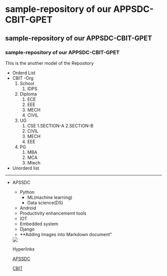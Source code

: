 # sample-repository of our APPSDC-CBIT-GPET
## sample-repository of our APPSDC-CBIT-GPET
### sample-repository of our APPSDC-CBIT-GPET
This is the another model of the Repository
* Orderd List
* CBIT -Org
    1. School
        1. IDPS    
    3. Diploma
        1. ECE
        2. EEE
        3. MECH
        4. CIVIL
    5. UG
        1. CSE
          1.SECTION-A
          2.SECTION-B
        3. CIVIL
        4. MECH
        5. EEE
    7. PG
        1. MBA
        2. MCA
        3. Mtech
* Unorderd list

-------------------------------------------------------------------------------------------------------------------------------------
* APSSDC
   - Python
        - ML(machine learning)
        - Data science(DS) 
   - Android
   - Productivity enhancememt tools
   - IOT
   - Embedded system
   - Django
  * **Adding Images into Markdown document"
  <img src="https://resultsnew.com/wp-content/uploads/2018/03/CBIT-VBIT-Proddatur-Admissions.jpg">
  
  
  
  Hyperlinks
  
   [APSSDC]("https://www.apssdc.in/home/")
   
   
   [CBIT]("https://www.cbit.ac.in/")
